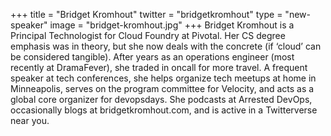 +++
title = "Bridget Kromhout"
twitter = "bridgetkromhout"
type = "new-speaker"
image = "bridget-kromhout.jpg"
+++
Bridget Kromhout is a Principal Technologist for Cloud Foundry at Pivotal. Her CS degree emphasis was in theory, but she now deals with the concrete (if ‘cloud’ can be considered tangible). After years as an operations engineer (most recently at DramaFever), she traded in oncall for more travel. A frequent speaker at tech conferences, she helps organize tech meetups at home in Minneapolis, serves on the program committee for Velocity, and acts as a global core organizer for devopsdays. She podcasts at Arrested DevOps, occasionally blogs at bridgetkromhout.com, and is active in a Twitterverse near you.